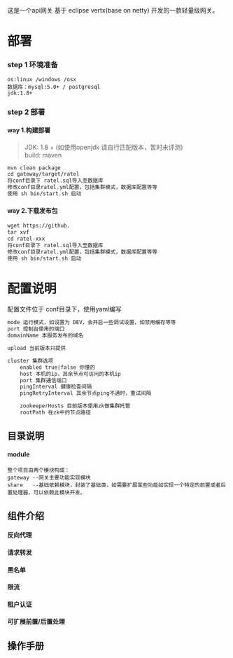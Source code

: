 这是一个api网关
基于 eclipse vertx(base on netty) 开发的一款轻量级网关。

# 部署

### step 1 环境准备
    os:linux /windows /osx
    数据库：mysql:5.0+ / postgresql
    jdk:1.8+

### step 2 部署
#### way 1.构建部署
 > JDK: 1.8 + (如使用openjdk 请自行匹配版本，暂时未评测) <br/>
 > build: maven <br/>
```html
mvn clean package
cd gateway/target/ratel
将conf目录下 ratel.sql导入至数据库
修改conf目录ratel.yml配置，包括集群模式，数据库配置等等
使用 sh bin/start.sh 启动
```
#### way 2.下载发布包
```html
wget https://github.
tar xvf 
cd ratel-xxx
将conf目录下 ratel.sql导入至数据库
修改conf目录ratel.yml配置，包括集群模式，数据库配置等等
使用 sh bin/start.sh 启动
```

# 配置说明
配置文件位于 conf目录下，使用yaml编写
```html
mode 运行模式，如设置为 DEV，会开启一些调试设置，如禁用缓存等等
port 控制台使用的端口
domainName 本服务发布的域名

upload 当前版本只提供

cluster 集群选项
    enabled true|false 你懂的
    host 本机的ip，其余节点可访问的本机ip
    port 集群通信端口
    pingInterval 健康检查间隔
    pingRetryInterval 其余节点ping不通时，重试间隔

    zookeeperHosts 目前版本使用zk做集群托管
    rootPath 在zk中的节点路径
```
## 目录说明
#### module
    整个项目由两个模块构成：
    gateway --网关主要功能实现模块
    share   --基础依赖模块，封装了基础类，如需要扩展某些功能如实现一个特定的前置或者后置处理器，可以依赖此模块开发。
    
## 组件介绍

#### 反向代理

#### 请求转发

#### 黑名单

#### 限流

#### 租户认证

#### 可扩展前置/后置处理

## 操作手册

